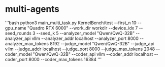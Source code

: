 # multi-agents

'''bash
python3 main_multi_task.py KernelBench/test     --first_n 10     --gpu_name "Quadro RTX 6000"     --work_dir workdir     --device_idx 7     --seed_rounds 3     --seed_k 5         --analyzer_model "Qwen/QwQ-32B"         --analyzer_api vllm         --analyzer_addr localhost         --analyzer_port 8000         --analyzer_max_tokens 8192         --judge_model "Qwen/QwQ-32B"         --judge_api vllm         --judge_addr localhost         --judge_port 8000         --judge_max_tokens 2048         --coder_model "Qwen/QwQ-32B"         --coder_api vllm         --coder_addr localhost         --coder_port 8000         --coder_max_tokens 16384
'''
